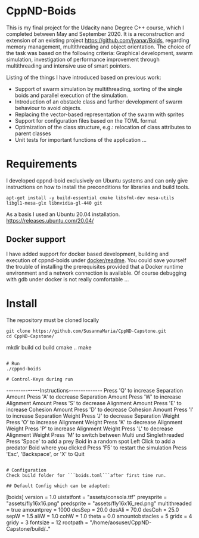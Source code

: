 # CppND-Boids
This is my final project for the Udacity nano Degree C++ course, which I completed between May and September 2020. It is a reconstruction and extension of an existing project https://github.com/jyanar/Boids, regarding memory management, multithreading and object orientation. The choice of the task was based on the following criteria: Graphical development, swarm simulation, investigation of performance improvement through multithreading and intensive use of smart pointers. 

Listing of the things I have introduced based on previous work:
* Support of swarm simulation by multithreading, sorting of the single boids and parallel execution of the simulation.
* Introduction of an obstacle class and further development of swarm behaviour to avoid objects.
* Replacing the vector-based representation of the swarm with sprites
* Support for configuration files based on the TOML format
* Optimization of the class structure, e.g.: relocation of class attributes to parent classes
* Unit tests for important functions of the application
...

# Requirements
I developed cppnd-boid exclusively on Ubuntu systems and can only give instructions on how to install the preconditions for libraries and build tools. 
```
apt-get install -y build-essential cmake libsfml-dev mesa-utils libgl1-mesa-glx libnvidia-gl-440 git
```
As a basis I used an Ubuntu 20.04 installation. https://releases.ubuntu.com/20.04/

## Docker support
I have added support for docker based development, building and execution of cppnd-boids under [docker/readme](Docker/README.MD). You could save yourself the trouble of installing the prerequisites provided that a Docker runtime environment and a network connection is available. Of course debugging with gdb under docker is not really comfortable ...

# Install
The repository must be cloned locally

```
git clone https://github.com/SusannaMaria/CppND-Capstone.git
cd CppND-Capstone/
```

mkdir build
cd build
cmake ..
make
```

# Run
./cppnd-boids

# Control-Keys during run
```
--------------Instructions--------------
Press 'Q' to increase Separation Amount
Press 'A' to decrease Separation Amount
Press 'W' to increase Alignment Amount
Press 'S' to decrease Alignment Amount
Press 'E' to increase Cohesion Amount
Press 'D' to decrease Cohesion Amount
Press 'I' to increase Separation Weight
Press 'J' to decrease Separation Weight
Press 'O' to increase Alignment Weight
Press 'K' to decrease Alignment Weight
Press 'P' to increase Alignment Weight
Press 'L' to decrease Alignment Weight
Press 'M' to switch between Multi und Singlethreaded
Press 'Space' to add a prey Boid in a random spot
Left Click to add a predator Boid where you clicked
Press 'F5' to restart the simulation
Press 'Esc', 'Backspace', or 'X' to Quit
```

# Configuration
Check build folder for ```boids.toml```after first time run.

## Default Config which can be adapted:
```
[boids]
version = 1.0
uistatfont = "assets/consola.ttf"
preysprite = "assets/fly16x16.png"
predsprite = "assets/fly16x16_red.png"
multithreaded = true
amountprey = 1000
desSep = 20.0
desAli = 70.0
desCoh = 25.0
sepW = 1.5
aliW = 1.0
cohW = 1.0
theta = 0.0
amountobstacles = 5
gridx = 4
gridy = 3
fontsize = 12
rootpath = "/home/aosuser/CppND-Capstone/build/.."
```
